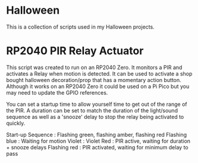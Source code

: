 # Halloween

This is a collection of scripts used in my Halloween projects.

# RP2040 PIR Relay Actuator
This script was created to run on an RP2040 Zero. It monitors a PIR and
activates a Relay when motion is detected. It can be used to activate a shop
bought halloween decoration/prop that has a momentary action button.
Although it works on an RP2040 Zero it could be used on a Pi Pico but you may
need to update the GPIO references.

You can set a startup time to allow yourself time to get out of the range of
the PIR. A duration can be set to match the duration of the light/sound sequence
as well as a 'snooze' delay to stop the relay being activated to quickly.

Start-up Sequence  : Flashing green, flashing amber, flashing red
Flashing blue      : Waiting for motion
Violet             : Violet
Red                : PIR active, waiting for duration + snooze delays
Flashing red       : PIR activated, waiting for minimum delay to pass
